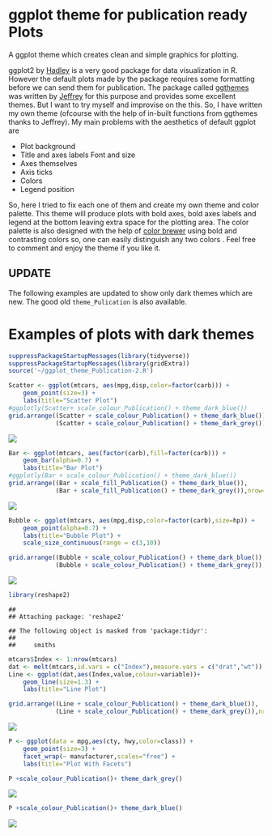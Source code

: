 # ggplot theme for publication ready Plots
 
A ggplot theme which creates clean and simple graphics for plotting.

ggplot2 by [Hadley](https://github.com/hadley) is a very good package for data visualization in R. However the default plots made by the package requires some formatting before we can send them for publication. The package called [ggthemes](https://github.com/jrnold/ggthemes) was written by [Jeffrey](https://github.com/jrnold) for this purpose and provides some excellent themes. But I want to try myself and improvise on the this. So, I have written my own theme (ofcourse with the help of in-built functions from ggthemes thanks to Jeffrey). My main problems with the aesthetics of default ggplot are

* Plot background
* Title and axes labels Font and size
* Axes themselves
* Axis ticks
* Colors
* Legend position

So, here I tried to fix each one of them and create my own theme and color palette. This theme will produce plots with bold axes, bold axes labels and legend at the bottom leaving extra space for the plotting area. The color palette is also designed with the help of [color brewer](http://colorbrewer2.org/) using bold and contrasting colors so, one can easily distinguish any two colors . Feel free to comment and enjoy the theme if you like it.

## UPDATE

The following examples are updated to show only dark themes which are new. The good old `theme_Pulication` is also available.

# Examples of plots with dark themes


```r
suppressPackageStartupMessages(library(tidyverse))
suppressPackageStartupMessages(library(gridExtra))
source('~/ggplot_theme_Publication-2.R')
```


```r
Scatter <- ggplot(mtcars, aes(mpg,disp,color=factor(carb))) + 
    geom_point(size=3) + 
    labs(title="Scatter Plot")
#ggplotly(Scatter+ scale_colour_Publication() + theme_dark_blue())
grid.arrange((Scatter + scale_colour_Publication() + theme_dark_blue()),
             (Scatter + scale_colour_Publication() + theme_dark_grey()),nrow=1)
```

![](Theme_dark_demo_files/figure-html/unnamed-chunk-2-1.png)<!-- -->


```r
Bar <- ggplot(mtcars, aes(factor(carb),fill=factor(carb))) + 
    geom_bar(alpha=0.7) + 
    labs(title="Bar Plot")
#ggplotly(Bar + scale_colour_Publication() + theme_dark_blue())
grid.arrange((Bar + scale_fill_Publication() + theme_dark_blue()),
             (Bar + scale_fill_Publication() + theme_dark_grey()),nrow=1)
```

![](Theme_dark_demo_files/figure-html/unnamed-chunk-3-1.png)<!-- -->


```r
Bubble <- ggplot(mtcars, aes(mpg,disp,color=factor(carb),size=hp)) + 
    geom_point(alpha=0.7) + 
    labs(title="Bubble Plot") + 
    scale_size_continuous(range = c(3,10))

grid.arrange((Bubble + scale_colour_Publication() + theme_dark_blue()),
             (Bubble + scale_colour_Publication() + theme_dark_grey()),nrow=1)
```

![](Theme_dark_demo_files/figure-html/unnamed-chunk-4-1.png)<!-- -->


```r
library(reshape2)
```

```
## 
## Attaching package: 'reshape2'
```

```
## The following object is masked from 'package:tidyr':
## 
##     smiths
```

```r
mtcars$Index <- 1:nrow(mtcars)
dat <- melt(mtcars,id.vars = c("Index"),measure.vars = c("drat","wt"))
Line <- ggplot(dat,aes(Index,value,colour=variable))+
    geom_line(size=1.3) + 
    labs(title="Line Plot") 

grid.arrange((Line + scale_colour_Publication() + theme_dark_blue()),
             (Line + scale_colour_Publication() + theme_dark_grey()),nrow=1)
```

![](Theme_dark_demo_files/figure-html/unnamed-chunk-5-1.png)<!-- -->


```r
P <- ggplot(data = mpg,aes(cty, hwy,color=class)) +
    geom_point(size=3) + 
    facet_wrap(~ manufacturer,scales="free") +
    labs(title="Plot With Facets")

P +scale_colour_Publication()+ theme_dark_grey()
```

![](Theme_dark_demo_files/figure-html/unnamed-chunk-6-1.png)<!-- -->

```r
P +scale_colour_Publication()+ theme_dark_blue()
```

![](Theme_dark_demo_files/figure-html/unnamed-chunk-6-2.png)<!-- -->
